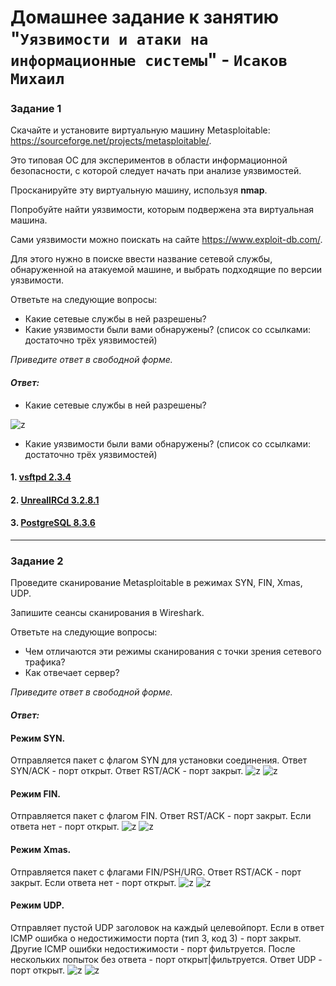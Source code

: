 # Домашнее задание к занятию "`Уязвимости и атаки на информационные системы`" - `Исаков Михаил`

### Задание 1

Скачайте и установите виртуальную машину Metasploitable: https://sourceforge.net/projects/metasploitable/.

Это типовая ОС для экспериментов в области информационной безопасности, с которой следует начать при анализе уязвимостей.

Просканируйте эту виртуальную машину, используя **nmap**.

Попробуйте найти уязвимости, которым подвержена эта виртуальная машина.

Сами уязвимости можно поискать на сайте https://www.exploit-db.com/.

Для этого нужно в поиске ввести название сетевой службы, обнаруженной на атакуемой машине, и выбрать подходящие по версии уязвимости.

Ответьте на следующие вопросы:

- Какие сетевые службы в ней разрешены?
- Какие уязвимости были вами обнаружены? (список со ссылками: достаточно трёх уязвимостей)
  
*Приведите ответ в свободной форме.*  

#### *Ответ:*
- Какие сетевые службы в ней разрешены?

![z](https://github.com/632456/hw-02/blob/main/ib1/1.png)

- Какие уязвимости были вами обнаружены? (список со ссылками: достаточно трёх уязвимостей)
#### 1. [vsftpd 2.3.4](https://www.exploit-db.com/exploits/17491)
#### 2. [UnrealIRCd 3.2.8.1](https://www.exploit-db.com/exploits/16922)
#### 3. [PostgreSQL 8.3.6](https://www.exploit-db.com/exploits/32847)

---

### Задание 2

Проведите сканирование Metasploitable в режимах SYN, FIN, Xmas, UDP.

Запишите сеансы сканирования в Wireshark.

Ответьте на следующие вопросы:

- Чем отличаются эти режимы сканирования с точки зрения сетевого трафика?
- Как отвечает сервер?

*Приведите ответ в свободной форме.*

#### *Ответ:*
#### Режим SYN.
Отправляется пакет с флагом SYN для установки соединения. Ответ SYN/ACK - порт открыт. Ответ RST/ACK - порт закрыт.
![z](https://github.com/632456/hw-02/blob/main/ib1/2.png)
![z](https://github.com/632456/hw-02/blob/main/ib1/3.png)
#### Режим FIN.
Отправляется пакет с флагом FIN. Ответ RST/ACK - порт закрыт. Если ответа нет - порт открыт.
![z](https://github.com/632456/hw-02/blob/main/ib1/4.png)
![z](https://github.com/632456/hw-02/blob/main/ib1/5.png)
#### Режим Xmas.
Отправляется пакет с флагами FIN/PSH/URG. Ответ RST/ACK - порт закрыт. Если ответа нет - порт открыт.
![z](https://github.com/632456/hw-02/blob/main/ib1/6.png)
![z](https://github.com/632456/hw-02/blob/main/ib1/7.png)
#### Режим UDP.
Отправляет пустой UDP заголовок на каждый целевойпорт. Если в ответ ICMP ошибка о недостижимости порта (тип 3, код 3) - порт закрыт. Другие ICMP ошибки недостижимости - порт фильтруется. После нескольких попыток без ответа - порт  открыт|фильтруется. Ответ UDP - порт открыт.
![z](https://github.com/632456/hw-02/blob/main/ib1/8.png)
![z](https://github.com/632456/hw-02/blob/main/ib1/9.png)




















